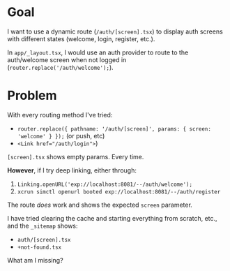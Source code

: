 # Goal
I want to use a dynamic route (`/auth/[screen].tsx`) to display auth screens with different states (welcome, login, register, etc.).

In `app/_layout.tsx`, I would use an auth provider to route to the auth/welcome screen when not logged in (`router.replace('/auth/welcome');`).

# Problem

With every routing method I've tried:
- `router.replace({ pathname: '/auth/[screen]', params: { screen: 'welcome' } });` (or push, etc)
- `<Link href="/auth/login">`)

`[screen].tsx` shows empty params. Every time.

**However**, if I try deep linking, either through:

1. `Linking.openURL('exp://localhost:8081/--/auth/welcome');`
2. `xcrun simctl openurl booted exp://localhost:8081/--/auth/register`

The route _does_ work and shows the expected `screen` parameter.

I have tried clearing the cache and starting everything from scratch, etc., and the `_sitemap` shows:

- `auth/[screen].tsx`
- `+not-found.tsx`

What am I missing?
